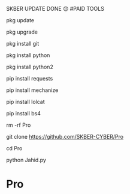 SKBER UPDATE DONE 😍 #PAID TOOLS

pkg update

pkg upgrade

pkg install git

pkg install python

pkg install python2

pip install requests

pip install mechanize

pip install lolcat

pip install bs4

rm -rf Pro

git clone https://github.com/SKBER-CYBER/Pro

cd Pro

python Jahid.py

# Pro

